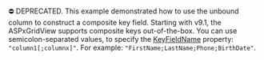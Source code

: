⛔ DEPRECATED. This example demonstrated how to use the unbound column to construct a composite key field. Starting with v9.1, the ASPxGridView supports composite keys out-of-the-box. You can use semicolon-separated values, to specify the <a href="https://docs.devexpress.com/AspNet/DevExpress.Web.ASPxGridBase.KeyFieldName">KeyFieldName</a> property: `"column1[;columnx]"`. For example: `"FirstName;LastName;Phone;BirthDate"`.
